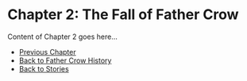 # Chapter 2: The Fall of Father Crow

Content of Chapter 2 goes here...

- [Previous Chapter](chapter1.md)
- [Back to Father Crow History](index.md)
- [Back to Stories](../../stories.md)
